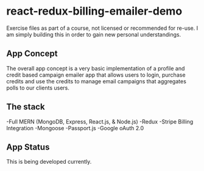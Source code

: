 # react-redux-billing-emailer-demo
Exercise files as part of a course, not licensed or recommended for re-use.  I am simply building this in order to gain new personal understandings.    

## App Concept
The overall app concept is a very basic implementation of a profile and credit based campaign emailer app that allows users to login, purchase credits and use the credits to manage email campaigns that aggregates polls to our clients users. 

## The stack
-Full MERN (MongoDB, Express, React.js, & Node.js)
-Redux
-Stripe Billing Integration
-Mongoose
-Passport.js
-Google oAuth 2.0

## App Status
This is being developed currently. 
